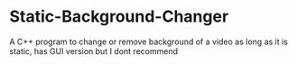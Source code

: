 # Static-Background-Changer
A C++ program to change or remove background of a video as long as it is static, has GUI version but I dont recommend
